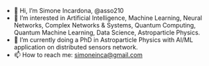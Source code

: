 - 👋 Hi, I’m Simone Incardona, @asso210
- 👀 I’m interested in Artificial Intelligence, Machine Learning, Neural Networks, Complex Networks & Systems, Quantum Computing, Quantum Machine Learning, Data Science, Astroparticle Physics.
- 🌱 I’m currently doing a PhD in Astroparticle Physics with AI/ML application on distributed sensors network. 
- 📫 How to reach me: simoneinca@gmail.com

<!---
asso210/asso210 is a ✨ special ✨ repository because its `README.md` (this file) appears on your GitHub profile.
You can click the Preview link to take a look at your changes.
--->
